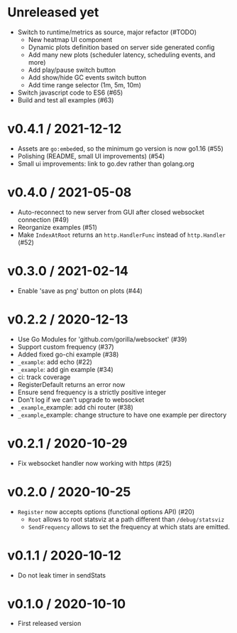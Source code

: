 Unreleased yet
==============
  * Switch to runtime/metrics as source, major refactor (#TODO)
    + New heatmap UI component
    + Dynamic plots definition based on server side generated config
    + Add many new plots (scheduler latency, scheduling events, and more)
    + Add play/pause switch button
    + Add show/hide GC events switch button
    + Add time range selector (1m, 5m, 10m)
  * Switch javascript code to ES6 (#65)
  * Build and test all examples (#63)

v0.4.1 / 2021-12-12
==============
  * Assets are `go:embed`ed, so the minimum go version is now go1.16 (#55)
  * Polishing (README, small UI improvements) (#54)
  * Small ui improvements: link to go.dev rather than golang.org

v0.4.0 / 2021-05-08
==================

  * Auto-reconnect to new server from GUI after closed websocket connection (#49)
  * Reorganize examples (#51)
  * Make `IndexAtRoot` returns an `http.HandlerFunc` instead of `http.Handler` (#52)

v0.3.0 / 2021-02-14
==================

  * Enable 'save as png' button on plots (#44)

v0.2.2 / 2020-12-13
==================

  * Use Go Modules for 'github.com/gorilla/websocket' (#39)
  * Support custom frequency (#37)
  * Added fixed go-chi example (#38)
  * `_example`: add echo (#22)
  * `_example`: add gin example (#34)
  * ci: track coverage
  * RegisterDefault returns an error now
  * Ensure send frequency is a strictly positive integer
  * Don't log if we can't upgrade to websocket
  * `_example`_example: add chi router (#38)
  * `_example`_example: change structure to have one example per directory

v0.2.1 / 2020-10-29
===================

  * Fix websocket handler now working with https (#25)

v0.2.0 / 2020-10-25
===================

  * `Register` now accepts options (functional options API) (#20)
    + `Root` allows to root statsviz at a path different than `/debug/statsviz`
    + `SendFrequency` allows to set the frequency at which stats are emitted.

v0.1.1 / 2020-10-12
===================

  * Do not leak timer in sendStats

v0.1.0 / 2020-10-10
===================

  * First released version
